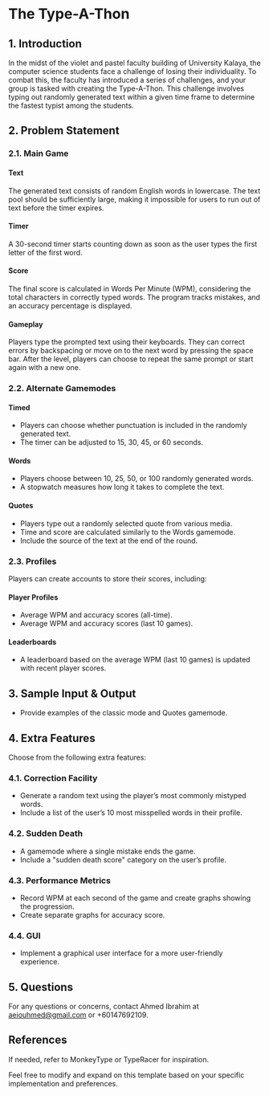 # The Type-A-Thon

## 1. Introduction
In the midst of the violet and pastel faculty building of University Kalaya, the computer science students face a challenge of losing their individuality. To combat this, the faculty has introduced a series of challenges, and your group is tasked with creating the Type-A-Thon. This challenge involves typing out randomly generated text within a given time frame to determine the fastest typist among the students.

## 2. Problem Statement

### 2.1. Main Game
#### Text
The generated text consists of random English words in lowercase. The text pool should be sufficiently large, making it impossible for users to run out of text before the timer expires.

#### Timer
A 30-second timer starts counting down as soon as the user types the first letter of the first word.

#### Score
The final score is calculated in Words Per Minute (WPM), considering the total characters in correctly typed words. The program tracks mistakes, and an accuracy percentage is displayed.

#### Gameplay
Players type the prompted text using their keyboards. They can correct errors by backspacing or move on to the next word by pressing the space bar. After the level, players can choose to repeat the same prompt or start again with a new one.

### 2.2. Alternate Gamemodes
#### Timed
- Players can choose whether punctuation is included in the randomly generated text.
- The timer can be adjusted to 15, 30, 45, or 60 seconds.

#### Words
- Players choose between 10, 25, 50, or 100 randomly generated words.
- A stopwatch measures how long it takes to complete the text.

#### Quotes
- Players type out a randomly selected quote from various media.
- Time and score are calculated similarly to the Words gamemode.
- Include the source of the text at the end of the round.

### 2.3. Profiles
Players can create accounts to store their scores, including:
#### Player Profiles
- Average WPM and accuracy scores (all-time).
- Average WPM and accuracy scores (last 10 games).

#### Leaderboards
- A leaderboard based on the average WPM (last 10 games) is updated with recent player scores.

## 3. Sample Input & Output
- Provide examples of the classic mode and Quotes gamemode.

## 4. Extra Features
Choose from the following extra features:

### 4.1. Correction Facility
- Generate a random text using the player’s most commonly mistyped words.
- Include a list of the user’s 10 most misspelled words in their profile.

### 4.2. Sudden Death
- A gamemode where a single mistake ends the game.
- Include a "sudden death score" category on the user’s profile.

### 4.3. Performance Metrics
- Record WPM at each second of the game and create graphs showing the progression.
- Create separate graphs for accuracy score.

### 4.4. GUI
- Implement a graphical user interface for a more user-friendly experience.

## 5. Questions
For any questions or concerns, contact Ahmed Ibrahim at aeiouhmed@gmail.com or +60147692109.

## References
If needed, refer to MonkeyType or TypeRacer for inspiration.

Feel free to modify and expand on this template based on your specific implementation and preferences.
